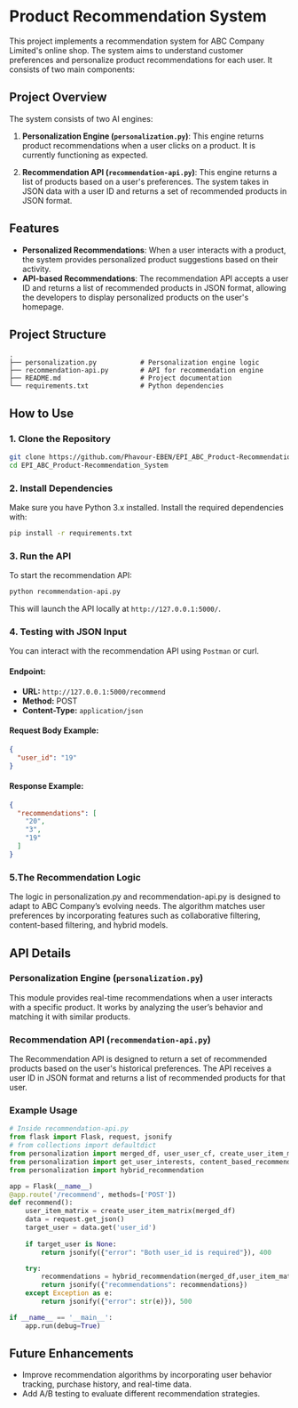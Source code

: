 # Product Recommendation System

This project implements a recommendation system for ABC Company Limited's online shop. The system aims to understand customer preferences and personalize product recommendations for each user. It consists of two main components:

## Project Overview

The system consists of two AI engines:

1. **Personalization Engine (`personalization.py`)**: This engine returns product recommendations when a user clicks on a product. It is currently functioning as expected.
  
2. **Recommendation API (`recommendation-api.py`)**: This engine returns a list of products based on a user's preferences. The system takes in JSON data with a user ID and returns a set of recommended products in JSON format.

## Features

- **Personalized Recommendations**: When a user interacts with a product, the system provides personalized product suggestions based on their activity.
- **API-based Recommendations**: The recommendation API accepts a user ID and returns a list of recommended products in JSON format, allowing the developers to display personalized products on the user's homepage.

## Project Structure

```
.
├── personalization.py           # Personalization engine logic
├── recommendation-api.py        # API for recommendation engine
├── README.md                    # Project documentation
└── requirements.txt             # Python dependencies
```

## How to Use

### 1. Clone the Repository

```bash
git clone https://github.com/Phavour-EBEN/EPI_ABC_Product-Recommendation_System.git
cd EPI_ABC_Product-Recommendation_System
```

### 2. Install Dependencies

Make sure you have Python 3.x installed. Install the required dependencies with:

```bash
pip install -r requirements.txt
```

### 3. Run the API

To start the recommendation API:

```bash
python recommendation-api.py
```

This will launch the API locally at `http://127.0.0.1:5000/`.

### 4. Testing with JSON Input

You can interact with the recommendation API using `Postman` or curl.

#### **Endpoint:**
- **URL:** `http://127.0.0.1:5000/recommend`
- **Method:** POST
- **Content-Type:** `application/json`

#### **Request Body Example**:
```json
{
  "user_id": "19"
}
```

#### **Response Example**:
```json
{
  "recommendations": [
    "20",
    "3",
    "19"
  ]
}
```

### 5.The Recommendation Logic

The logic in personalization.py and recommendation-api.py is designed to adapt to ABC Company’s evolving needs. The algorithm matches user preferences by incorporating features such as collaborative filtering, content-based filtering, and hybrid models.

## API Details

### Personalization Engine (`personalization.py`)

This module provides real-time recommendations when a user interacts with a specific product. It works by analyzing the user’s behavior and matching it with similar products.

### Recommendation API (`recommendation-api.py`)

The Recommendation API is designed to return a set of recommended products based on the user's historical preferences. The API receives a user ID in JSON format and returns a list of recommended products for that user.

### Example Usage

```python
# Inside recommendation-api.py
from flask import Flask, request, jsonify
# from collections import defaultdict
from personalization import merged_df, user_user_cf, create_user_item_matrix
from personalization import get_user_interests, content_based_recommendation
from personalization import hybrid_recommendation

app = Flask(__name__)
@app.route('/recommend', methods=['POST'])
def recommend():
    user_item_matrix = create_user_item_matrix(merged_df)
    data = request.get_json()
    target_user = data.get('user_id')
    
    if target_user is None:
        return jsonify({"error": "Both user_id is required"}), 400

    try:
        recommendations = hybrid_recommendation(merged_df,user_item_matrix, target_user)
        return jsonify({"recommendations": recommendations})
    except Exception as e:
        return jsonify({"error": str(e)}), 500

if __name__ == '__main__':
    app.run(debug=True)
```

## Future Enhancements

- Improve recommendation algorithms by incorporating user behavior tracking, purchase history, and real-time data.
- Add A/B testing to evaluate different recommendation strategies.
